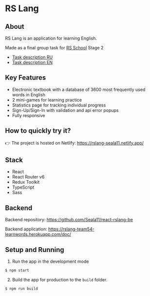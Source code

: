 # RS Lang

## About

RS Lang is an application for learning English. 

Made as a final group task for [RS School](https://rs.school/) Stage 2

* [Task description RU](https://github.com/Seala11/rslang/wiki/Task-description-RU)
* [Task description EN](https://github.com/Seala11/rslang/wiki/Task-description-EN)

## Key Features

* Electronic textbook with a database of 3600 most frequently used words in English
* 2 mini-games for learning practice
* Statistics page for tracking individual progress
* Sign-Up/Sign-In with validation and api error popups
* Fully responsive

## How to quickly try it?

👉 The project is hosted on Netlify: https://rslang-seala11.netlify.app/

## Stack

* React
* React Router v6
* Redux Toolkit
* TypeScript
* Sass

## Backend

Backend repository: https://github.com/Seala11/react-rslang-be

Backend application: https://rslang-team54-learnwords.herokuapp.com/doc/

## Setup and Running

1. Run the app in the development mode

```bash
$ npm start
```

2. Build the app for production to the `build` folder.
```bash
$ npm run build
```





